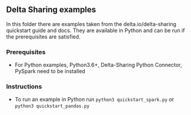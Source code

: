 ## Delta Sharing examples
In this folder there are examples taken from the delta.io/delta-sharing quickstart guide and docs. They are available in Python and can be run if the prerequisites are satisfied.

### Prerequisites
* For Python examples, Python3.6+, Delta-Sharing Python Connector, PySpark need to be installed

### Instructions
* To run an example in Python run `python3 quickstart_spark.py` or `python3 quickstart_pandas.py`